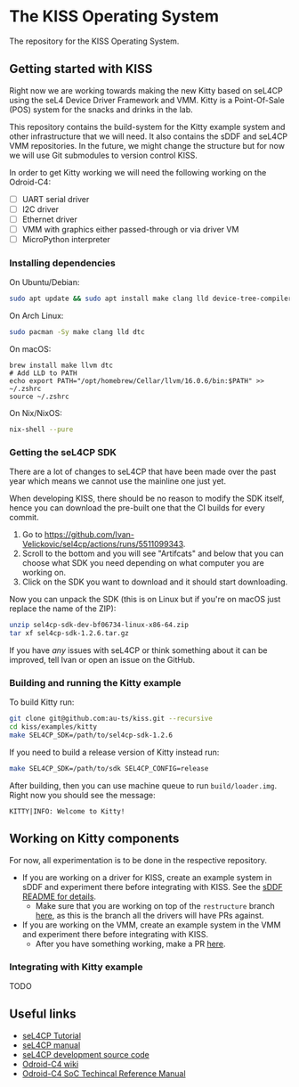 # The KISS Operating System

The repository for the KISS Operating System.

## Getting started with KISS

Right now we are working towards making the new Kitty based on seL4CP using the seL4 Device
Driver Framework and VMM. Kitty is a Point-Of-Sale (POS) system for the snacks and drinks in the
lab.

This repository contains the build-system for the Kitty example system and other
infrastructure that we will need. It also contains the sDDF and seL4CP VMM
repositories. In the future, we might change the structure but for now we will use
Git submodules to version control KISS.

In order to get Kitty working we will need the following working on the Odroid-C4:
* [ ] UART serial driver
* [ ] I2C driver
* [ ] Ethernet driver
* [ ] VMM with graphics either passed-through or via driver VM
* [ ] MicroPython interpreter

### Installing dependencies

On Ubuntu/Debian:
```sh
sudo apt update && sudo apt install make clang lld device-tree-compiler
```

On Arch Linux:
```sh
sudo pacman -Sy make clang lld dtc
```

On macOS:
```
brew install make llvm dtc
# Add LLD to PATH
echo export PATH="/opt/homebrew/Cellar/llvm/16.0.6/bin:$PATH" >> ~/.zshrc
source ~/.zshrc
```

On Nix/NixOS:
```sh
nix-shell --pure
```

### Getting the seL4CP SDK

There are a lot of changes to seL4CP that have been made over the past year which means
we cannot use the mainline one just yet.

When developing KISS, there should be no reason to modify the SDK itself, hence you can
download the pre-built one that the CI builds for every commit.

1. Go to https://github.com/Ivan-Velickovic/sel4cp/actions/runs/5511099343.
2. Scroll to the bottom and you will see "Artifcats" and below that you can
choose what SDK you need depending on what computer you are working on.
3. Click on the SDK you want to download and it should start downloading.

Now you can unpack the SDK (this is on Linux but if you're on macOS just replace the name of the ZIP):
```sh
unzip sel4cp-sdk-dev-bf06734-linux-x86-64.zip
tar xf sel4cp-sdk-1.2.6.tar.gz
```

If you have *any* issues with seL4CP or think something about it can be improved,
tell Ivan or open an issue on the GitHub.

### Building and running the Kitty example

To build Kitty run:
```sh
git clone git@github.com:au-ts/kiss.git --recursive
cd kiss/examples/kitty
make SEL4CP_SDK=/path/to/sel4cp-sdk-1.2.6
```

If you need to build a release version of Kitty instead run:
```sh
make SEL4CP_SDK=/path/to/sdk SEL4CP_CONFIG=release
```

After building, then you can use machine queue to run `build/loader.img`. Right now you
should see the message:
```
KITTY|INFO: Welcome to Kitty!
```

## Working on Kitty components

For now, all experimentation is to be done in the respective repository.

* If you are working on a driver for KISS, create an example system in sDDF and experiment
  there before integrating with KISS. See the
  [sDDF README for details](https://github.com/au-ts/sddf/tree/restructure#adding-a-new-driver).
    * Make sure that you are working on top of the `restructure` branch [here](https://github.com/au-ts/sddf/tree/restructure),
      as this is the branch all the drivers will have PRs against.
* If you are working on the VMM, create an example system in the VMM and experiment there
  before integrating with KISS.
    * After you have something working, make a PR [here](https://github.com/Ivan-Velickovic/sel4cp_vmm).

### Integrating with Kitty example

TODO

##

## Useful links
* [seL4CP Tutorial](https://dsn.ivanvelickovic.com/)
* [seL4CP manual](https://github.com/Ivan-Velickovic/sel4cp/blob/dev/docs/manual.md)
* [seL4CP development source code](https://github.com/Ivan-Velickovic/sel4cp)
* [Odroid-C4 wiki](https://wiki.odroid.com/odroid-c4/odroid-c4)
* [Odroid-C4 SoC Techincal Reference Manual](https://dn.odroid.com/S905X3/ODROID-C4/Docs/S905X3_Public_Datasheet_Hardkernel.pdf)

